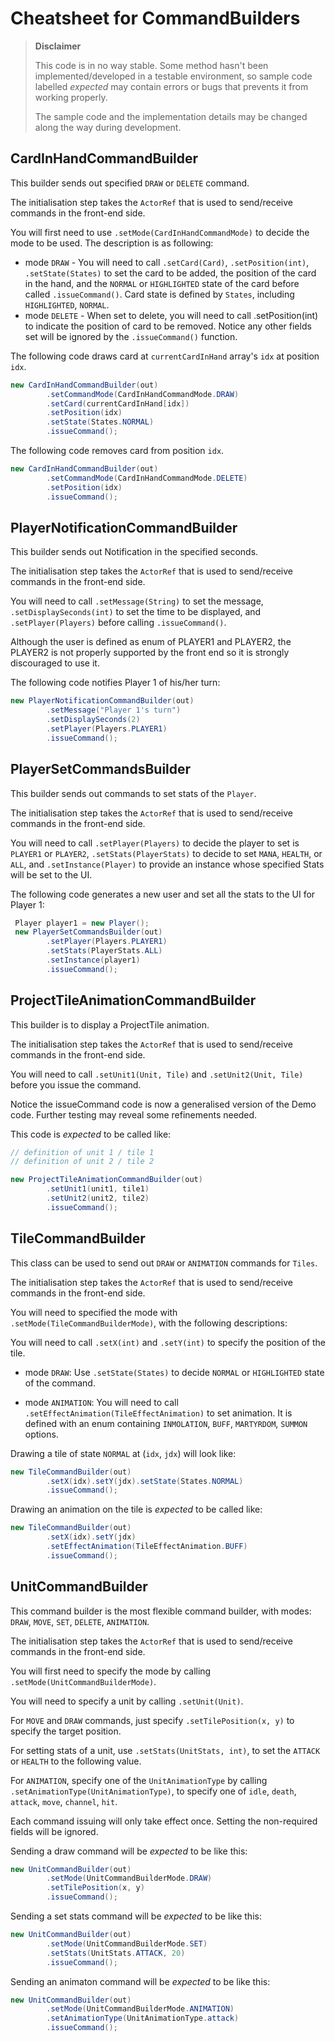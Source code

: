 # Cheatsheet for CommandBuilders

> **Disclaimer**
>
> This code is in no way stable. Some method hasn't been implemented/developed in a testable environment, so sample code labelled *expected* may contain errors or bugs that prevents it from working properly.
>
> The sample code and the implementation details may be changed along the way during development.

## CardInHandCommandBuilder

This builder sends out specified `DRAW` or `DELETE` command.

The initialisation step takes the `ActorRef` that is used to send/receive commands in the front-end side.

You will first need to use `.setMode(CardInHandCommandMode)` to decide the mode to be used. The description is as following:

* mode `DRAW` - You will need to call `.setCard(Card)`, `.setPosition(int)`, `.setState(States)` to set the card to be added, the position of the card in the hand, and the `NORMAL` or `HIGHLIGHTED` state of the card before called `.issueCommand()`. Card state is defined by `States`, including `HIGHLIGHTED`, `NORMAL`.
* mode `DELETE` - When set to delete, you will need to call .setPosition(int) to indicate the position of card to be removed. Notice any other fields set will be ignored by the `.issueCommand()` function.

The following code draws card at `currentCardInHand` array's `idx` at position `idx`.

```java
new CardInHandCommandBuilder(out)
        .setCommandMode(CardInHandCommandMode.DRAW)
        .setCard(currentCardInHand[idx])
        .setPosition(idx)
        .setState(States.NORMAL)
        .issueCommand();
```

The following code removes card from position `idx`.

```java
new CardInHandCommandBuilder(out)
        .setCommandMode(CardInHandCommandMode.DELETE)
        .setPosition(idx)
        .issueCommand();
```

## PlayerNotificationCommandBuilder

This builder sends out Notification in the specified seconds.

The initialisation step takes the `ActorRef` that is used to send/receive commands in the front-end side.

You will need to call `.setMessage(String)` to set the message, `.setDisplaySeconds(int)` to set the time to be displayed, and `.setPlayer(Players)` before calling `.issueCommand()`.

Although the user is defined as enum of PLAYER1 and PLAYER2, the PLAYER2 is not properly supported by the front end so it is strongly discouraged to use it.

The following code notifies Player 1 of his/her turn:

```java
new PlayerNotificationCommandBuilder(out)
		.setMessage("Player 1's turn")
		.setDisplaySeconds(2)
		.setPlayer(Players.PLAYER1)
		.issueCommand();
```

## PlayerSetCommandsBuilder

This builder sends out commands to set stats of the `Player`.

The initialisation step takes the `ActorRef` that is used to send/receive commands in the front-end side.

You will need to call `.setPlayer(Players)` to decide the player to set is `PLAYER1` or `PLAYER2`, `.setStats(PlayerStats)` to decide to set `MANA`, `HEALTH`, or `ALL`, and `.setInstance(Player)` to provide an instance whose specified Stats will be set to the UI.

The following code generates a new user and set all the stats to the UI for Player 1:

```java
 Player player1 = new Player();
 new PlayerSetCommandsBuilder(out)
        .setPlayer(Players.PLAYER1)
        .setStats(PlayerStats.ALL)
        .setInstance(player1)
        .issueCommand();
```

## ProjectTileAnimationCommandBuilder

This builder is to display a ProjectTile animation.

The initialisation step takes the `ActorRef` that is used to send/receive commands in the front-end side.

You will need to call `.setUnit1(Unit, Tile)` and `.setUnit2(Unit, Tile)` before you issue the command.

Notice the issueCommand code is now a generalised version of the Demo code. Further testing may reveal some refinements needed.

This code is *expected* to be called like:

```java
// definition of unit 1 / tile 1
// definition of unit 2 / tile 2

new ProjectTileAnimationCommandBuilder(out)
		.setUnit1(unit1, tile1)
		.setUnit2(unit2, tile2)
		.issueCommand();
```

## TileCommandBuilder

This class can be used to send out `DRAW` or `ANIMATION` commands for `Tiles`.

The initialisation step takes the `ActorRef` that is used to send/receive commands in the front-end side.

You will need to specified the mode with `.setMode(TileCommandBuilderMode)`, with the following descriptions:

You will need to call `.setX(int)` and `.setY(int)` to specify the position of the tile.

* mode `DRAW`: Use `.setState(States)` to decide `NORMAL` or `HIGHLIGHTED` state of the command.

* mode `ANIMATION`: You will need to call `.setEffectAnimation(TileEffectAnimation)` to set animation. It is defined with an enum containing `INMOLATION`, `BUFF`, `MARTYRDOM`, `SUMMON` options.

Drawing a tile of state `NORMAL` at (`idx`, `jdx`) will look like:

```java
new TileCommandBuilder(out)
		.setX(idx).setY(jdx).setState(States.NORMAL)
		.issueCommand();
```

Drawing an animation on the tile is *expected* to be called like:

```java
new TileCommandBuilder(out)
		.setX(idx).setY(jdx)
		.setEffectAnimation(TileEffectAnimation.BUFF)
		.issueCommand();
```

## UnitCommandBuilder

This command builder is the most flexible command builder, with modes: `DRAW`, `MOVE`, `SET`, `DELETE`, `ANIMATION`.

The initialisation step takes the `ActorRef` that is used to send/receive commands in the front-end side.

You will first need to specify the mode by calling `.setMode(UnitCommandBuilderMode)`.

You will need to specify a unit by calling `.setUnit(Unit)`.

For `MOVE` and `DRAW` commands, just specify `.setTilePosition(x, y)` to specify the target position.

For setting stats of a unit, use `.setStats(UnitStats, int)`, to set the `ATTACK` or `HEALTH` to the following value.

For `ANIMATION`, specify one of the `UnitAnimationType` by calling `.setAnimationType(UnitAnimationType)`, to specify one of `idle`, `death`, `attack`, `move`, `channel`, `hit`.

Each command issuing will only take effect once. Setting the non-required fields will be ignored.

Sending a draw command will be *expected* to be like this:

```java
new UnitCommandBuilder(out)
		.setMode(UnitCommandBuilderMode.DRAW)
		.setTilePosition(x, y)
		.issueCommand();
```

Sending a set stats command will be *expected* to be like this:

```java
new UnitCommandBuilder(out)
		.setMode(UnitCommandBuilderMode.SET)
		.setStats(UnitStats.ATTACK, 20)
		.issueCommand();
```

Sending an animaton command will be *expected* to be like this:

```java
new UnitCommandBuilder(out)
		.setMode(UnitCommandBuilderMode.ANIMATION)
		.setAnimationType(UnitAnimationType.attack)
		.issueCommand();
```
